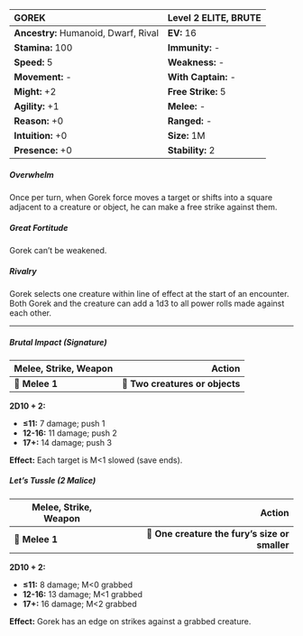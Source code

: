 | **GOREK**                                | Level 2 ELITE, BRUTE                     |
|:-----------------------------------------|:-----------------------------------------|
| **Ancestry:** Humanoid, Dwarf, Rival     | **EV:** 16                               |
| **Stamina:** 100                         | **Immunity:** -                          |
| **Speed:** 5                             | **Weakness:** -                          |
| **Movement:** -                          | **With Captain:** -                      |
| **Might:** +2                            | **Free Strike:** 5                       |
| **Agility:** +1                          | **Melee:** -                             |
| **Reason:** +0                           | **Ranged:** -                            |
| **Intuition:** +0                        | **Size:** 1M                             |
| **Presence:** +0                         | **Stability:** 2                         |

##### Overwhelm

Once per turn, when Gorek force moves a target or shifts into a square adjacent to a creature or object, he can make a free strike against them.

##### Great Fortitude

Gorek can’t be weakened.

##### Rivalry

Gorek selects one creature within line of effect at the start of an encounter. Both Gorek and the creature can add a 1d3 to all power rolls made against each other.

---

##### **Brutal Impact (Signature)**

| **Melee, Strike, Weapon** |                      **Action** |
| ------------------------- | -------------------------------:|
| **📏 Melee 1**            | **🎯 Two creatures or objects** |

**2D10 + 2:**
- **≤11:** 7 damage; push 1
- **12-16:** 11 damage; push 2
- **17+:** 14 damage; push 3

**Effect:** Each target is M<1 slowed (save ends).

##### **Let’s Tussle (2 Malice)**

| **Melee, Strike, Weapon** |                                     **Action** |
| ------------------------- | ----------------------------------------------:|
| **📏 Melee 1**            | **🎯 One creature the fury’s size or smaller** |

**2D10 + 2:**
- **≤11:** 8 damage; M<0 grabbed
- **12-16:** 13 damage; M<1 grabbed
- **17+:** 16 damage; M<2 grabbed

**Effect:** Gorek has an edge on strikes against a grabbed creature.
